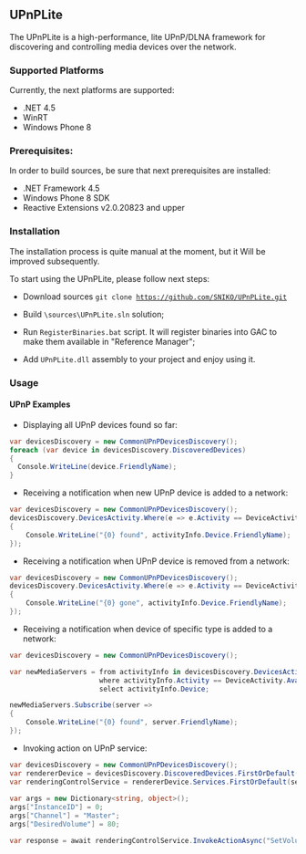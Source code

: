 ## UPnPLite

The UPnPLite is a high-performance, lite UPnP/DLNA framework for discovering and controlling media devices over the network. 

### Supported Platforms

Currently, the next platforms are supported:
* .NET 4.5
* WinRT
* Windows Phone 8

### Prerequisites:

In order to build sources, be sure that next prerequisites are installed:

* .NET Framework 4.5
* Windows Phone 8 SDK
* Reactive Extensions v2.0.20823 and upper

### Installation

The installation process is quite manual at the moment, but it Will be improved subsequently.

To start using the UPnPLite, please follow next steps:

* Download sources 
<code>git clone https://github.com/SNIKO/UPnPLite.git</code>

* Build <code>\sources\UPnPLite.sln</code> solution;

* Run <code>RegisterBinaries.bat</code> script. It will register binaries into GAC to make them available in "Reference Manager";

* Add <code>UPnPLite.dll</code> assembly to your project and enjoy using it.

### Usage

#### UPnP Examples

* Displaying all UPnP devices found so far:

```csharp
var devicesDiscovery = new CommonUPnPDevicesDiscovery();
foreach (var device in devicesDiscovery.DiscoveredDevices)
{
  Console.WriteLine(device.FriendlyName);
}
```

* Receiving a notification when new UPnP device is added to a network:

```csharp
var devicesDiscovery = new CommonUPnPDevicesDiscovery();
devicesDiscovery.DevicesActivity.Where(e => e.Activity == DeviceActivity.Available).Subscribe(activityInfo =>
{
	Console.WriteLine("{0} found", activityInfo.Device.FriendlyName);
});
```

* Receiving a notification when UPnP device is removed from a network:

```csharp
var devicesDiscovery = new CommonUPnPDevicesDiscovery();
devicesDiscovery.DevicesActivity.Where(e => e.Activity == DeviceActivity.Gone).Subscribe(activityInfo =>
{
	Console.WriteLine("{0} gone", activityInfo.Device.FriendlyName);
});
```

* Receiving a notification when device of specific type is added to a network:

```csharp
var devicesDiscovery = new CommonUPnPDevicesDiscovery();

var newMediaServers = from activityInfo in devicesDiscovery.DevicesActivity
					  where activityInfo.Activity == DeviceActivity.Available && activityInfo.Device.DeviceType == "urn:schemas-upnp-org:device:MediaServer"
					  select activityInfo.Device;

newMediaServers.Subscribe(server => 
{
	Console.WriteLine("{0} found", server.FriendlyName);
});
```

* Invoking action on UPnP service:

```csharp
var devicesDiscovery = new CommonUPnPDevicesDiscovery();
var rendererDevice = devicesDiscovery.DiscoveredDevices.FirstOrDefault(d => d.DeviceType == "urn:schemas-upnp-org:device:MediaRenderer");
var renderingControlService = rendererDevice.Services.FirstOrDefault(service => service.ServiceType == "urn:upnp-org:serviceId:RenderingControl");
			
var args = new Dictionary<string, object>();
args["InstanceID"] = 0;
args["Channel"] = "Master";
args["DesiredVolume"] = 80;

var response = await renderingControlService.InvokeActionAsync("SetVolume", args);
```

